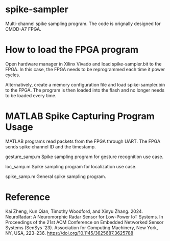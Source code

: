 # spike-sampler
Multi-channel spike sampling program. The code is orignally designed for CMOD-A7 FPGA. 

# How to load the FPGA program
Open hardware manager in Xilinx Vivado and load spike-sampler.bit to the FPGA. In this case, the FPGA needs to be reprogrammed each time it power cycles. 

Alternatively, create a memory configuration file and load spike-sampler.bin to the FPGA. The program is then loaded into the flash and no longer needs to be loaded every time.

# MATLAB Spike Capturing Program Usage
MATLAB programs read packets from the FPGA through UART. The FPGA sends spike channel ID and the timestamp. 

gesture_samp.m  Spike sampling program for gesture recognition use case.

loc_samp.m      Spike sampling program for localization use case. 

spike_samp.m    General spike sampling program. 


# Reference
Kai Zheng, Kun Qian, Timothy Woodford, and Xinyu Zhang. 2024. NeuroRadar: A Neuromorphic Radar Sensor for Low-Power IoT Systems. In Proceedings of the 21st ACM Conference on Embedded Networked Sensor Systems (SenSys '23). Association for Computing Machinery, New York, NY, USA, 223–236. https://doi.org/10.1145/3625687.3625788

